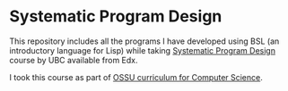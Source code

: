 # Systematic Program Design

This repository includes all the programs I have developed using BSL (an introductory language for Lisp) while taking [Systematic Program Design](https://learning.edx.org/course/course-v1:UBCx+SPD1x+2T2015) course by UBC available from Edx.

I took this course as part of [OSSU curriculum for Computer Science](https://github.com/ossu/computer-science).